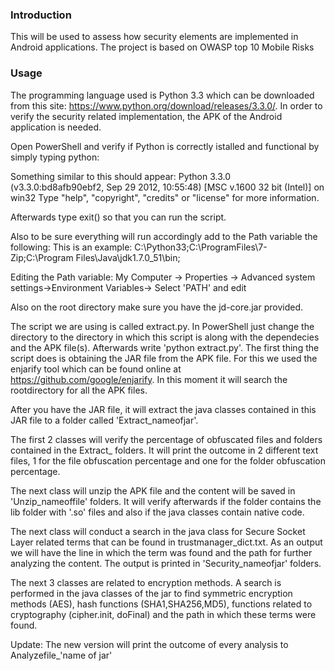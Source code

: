 ### Introduction

This will be used to assess how security elements are implemented in Android applications. The project is based on OWASP top 10 Mobile Risks 

### Usage

The programming language used is Python 3.3 which can be downloaded from this site: https://www.python.org/download/releases/3.3.0/.
In order to verify the security related implementation, the APK of the Android application is needed.

Open PowerShell and verify if Python is correctly istalled and functional by simply typing python:

Something similar to this should appear:
Python 3.3.0 (v3.3.0:bd8afb90ebf2, Sep 29 2012, 10:55:48) [MSC v.1600 32 bit (Intel)] on win32
Type "help", "copyright", "credits" or "license" for more information.
>>>
Afterwards type exit() so that you can run the script.

Also to be sure everything will run accordingly add to the Path variable the following:
This is an example: C:\Python33\;C:\ProgramFiles\7-Zip\;C:\Program Files\Java\jdk1.7.0_51\bin;

Editing the Path variable: My Computer -> Properties -> Advanced system settings->Environment Variables-> Select 'PATH' and edit

Also on the root directory make sure you have the jd-core.jar provided.

The script we are using is called extract.py. In PowerShell just change the directory to the directory in which this script is along with the dependecies and the APK file(s). Afterwards write 'python extract.py'.
The first thing the script does is obtaining the JAR file from the APK file. For this we used the enjarify tool which can be found online at https://github.com/google/enjarify. In this moment it will search the rootdirectory for all the APK files.

After you have the JAR file, it will extract the java classes contained in this JAR file to a folder called 'Extract_nameofjar'.

The first 2 classes will verify the percentage of obfuscated files and folders contained in the Extract_ folders. It will print the outcome in 2 different text files, 1 for the file obfuscation percentage and one for the folder obfuscation percentage.

The next class will unzip the APK file and the content will be saved in 'Unzip_nameoffile' folders. It will verify afterwards if the folder contains the lib folder with '.so' files and also if the java classes contain native code. 

The next class will conduct a search in the java class for Secure Socket Layer related terms that can be found in trustmanager_dict.txt. As an output we will have the line in which the term was found and the path for further analyzing the content. The output is printed in 'Security_nameofjar' folders.

The next 3 classes are related to encryption methods. A search is performed in the java classes of the jar to find symmetric encryption methods (AES), hash functions (SHA1,SHA256,MD5), functions related to cryptography (cipher.init, doFinal) and the path in which these terms were found.

Update: The new version will print the outcome of every analysis to Analyzefile_'name of jar'
